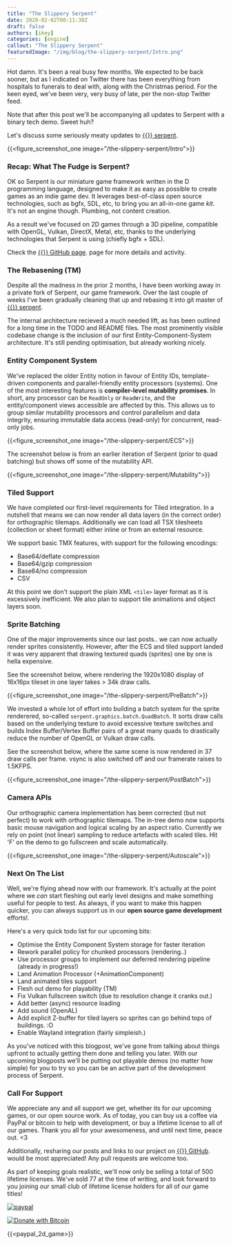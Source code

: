```yaml
---
title: "The Slippery Serpent"
date: 2020-02-02T00:11:30Z
draft: false
authors: [ikey]
categories: [engine]
callout: "The Slippery Serpent"
featuredImage: "/img/blog/the-slippery-serpent/Intro.png"
---
```


Hot damn. It's been a real busy few months. We expected to be back sooner, but
as I indicated on Twitter there has been everything from hospitals to funerals
to deal with, along with the Christmas period. For the keen eyed, we've been
very, very busy of late, per the non-stop Twitter feed.

Note that after this post we'll be accompanying all updates to Serpent with
a binary tech demo. Sweet huh?

Let's discuss some seriously meaty updates to [{{<fontawesome fab fa-github>}} serpent](https://github.com/lispysnake/serpent).

{{<figure_screenshot_one image="/the-slippery-serpent/Intro">}}

### Recap: What The Fudge is Serpent?

OK so Serpent is our miniature game framework written in the D programming language,
designed to make it as easy as possible to create games as an indie game dev. It
leverages best-of-class open source technologies, such as bgfx, SDL, etc, to bring
you an all-in-one game *kit*. It's not an engine though. Plumbing, not content
creation.

As a result we've focused on 2D games through a 3D pipeline, compatible with
OpenGL, Vulkan, DirectX, Metal, etc, thanks to the underlying technologies that
Serpent is using (chiefly bgfx + SDL).

Check the [{{<fontawesome fab fa-github>}} GitHub page](https://github.com/lispysnake/serpent). page for more details and activity.

### The Rebasening (TM)

Despite all the madness in the prior 2 months, I have been working away in a private
fork of Serpent, our game framework. Over the last couple of weeks I've been gradually
cleaning that up and rebasing it into git master of [{{<fontawesome fab fa-github>}} serpent](https://github.com/lispysnake/serpent).

The internal architecture recieved a much needed lift, as has been outlined for a
long time in the TODO and README files. The most prominently visible codebase change
is the inclusion of our first Entity-Component-System architecture. It's still
pending optimisation, but already working nicely.

### Entity Component System

We've replaced the older Entity notion in favour of Entity IDs, template-driven
components and parallel-friendly entity processors (systems). One of the most
interesting features is **compiler-level mutability promises**. In short, any
processor can be `ReadOnly` or `ReadWrite`, and the entity/component views
accessible are affected by this. This allows us to group similar mutability
processors and control parallelism and data integrity, ensuring immutable
data access (read-only) for concurrent, read-only jobs.

{{<figure_screenshot_one image="/the-slippery-serpent/ECS">}}

The screenshot below is from an earlier iteration of Serpent (prior to quad batching)
but shows off some of the mutability API.

{{<figure_screenshot_one image="/the-slippery-serpent/Mutability">}}

### Tiled Support

We have completed our first-level requirements for Tiled integration. In a nutshell
that means we can now render all data layers (in the correct order) for orthographic
tilemaps. Additionally we can load all TSX tilesheets (collection or sheet format)
either inline or from an external resource.

We support basic TMX features, with support for the following encodings:

 - Base64/deflate compression
 - Base64/gzip compression
 - Base64/no compression
 - CSV

At this point we don't support the plain XML `<tile>` layer format as it is
excessively inefficient. We also plan to support tile animations and object
layers soon.

### Sprite Batching

One of the major improvements since our last posts.. we can now actually render
sprites consistently. However, after the ECS and tiled support landed it was
very apparent that drawing textured quads (sprites) one by one is hella expensive.

See the screenshot below, where rendering the 1920x1080 display of 16x16px tileset
in one layer takes > 34k draw calls.

{{<figure_screenshot_one image="/the-slippery-serpent/PreBatch">}}

We invested a whole lot of effort into building a batch system for the sprite
renderered, so-called `serpent.graphics.batch.QuadBatch`. It sorts draw calls
based on the underlying texture to avoid excessive texture switches and builds
Index Buffer/Vertex Buffer pairs of a great many quads to drastically reduce
the number of OpenGL or Vulkan draw calls.

See the screenshot below, where the same scene is now rendered in 37 draw calls
per frame. vsync is also switched off and our framerate raises to 1.5KFPS.

{{<figure_screenshot_one image="/the-slippery-serpent/PostBatch">}}


### Camera APIs

Our orthographic camera implementation has been corrected (but not perfect) to
work with orthographic tilemaps. The in-tree demo now supports basic mouse
navigation and logical scaling by an aspect ratio. Currently we rely on
point (not linear) sampling to reduce artefacts with scaled tiles. Hit 'F'
on the demo to go fullscreen and scale automatically.


{{<figure_screenshot_one image="/the-slippery-serpent/Autoscale">}}

### Next On The List

Well, we're flying ahead now with our framework. It's actually at the point
where we *can* start fleshing out early level designs and make something useful
for people to test. As always, if you want to make this happen quicker, you
can always support us in our **open source game development** efforts!.

Here's a very quick todo list for our upcoming bits:

 - Optimise the Entity Component System storage for faster iteration
 - Rework parallel policy for chunked processors (rendering..)
 - Use processor groups to implement our deferred rendering pipeline (already in progress!)
 - Land Animation Processor (+AnimationComponent)
 - Land animated tiles support
 - Flesh out demo for playability (TM)
 - Fix Vulkan fullscreen switch (due to resolution change it cranks out.)
 - Add better (async) resource loading
 - Add sound (OpenAL)
 - Add explicit Z-buffer for tiled layers so sprites can go behind tops of buildings. :O
 - Enable Wayland integration (fairly simpleish.)

As you've noticed with this blogpost, we've gone from talking about things upfront to
actually getting them done and telling you later. With our upcoming blogposts we'll
be putting out playable demos (no matter how simple) for you to try so you can be
an active part of the development process of Serpent.

### Call For Support

We appreciate any and all support we get, whether its for our upcoming games, or our
open source work. As of today, you can buy us a coffee via PayPal or bitcoin to help
with development, or buy a lifetime license to all of our games. Thank you all for
your awesomeness, and until next time, peace out. <3

Additionally, resharing our posts and links to our project on [{{<fontawesome fab fa-github>}} GitHub](https://github.com/lispysnake/serpent). would
be most appreciated! Any pull requests are welcome too.

As part of keeping goals realistic, we'll now only be selling a total of 500
lifetime licenses. We've sold 77 at the time of writing, and look forward to
you joining our small club of lifetime license holders for all of our game
titles!

[![paypal](https://www.paypalobjects.com/en_US/i/btn/btn_donateCC_LG.gif)](https://www.paypal.com/cgi-bin/webscr?cmd=_s-xclick&hosted_button_id=VYHL9CEFSNCVA)

[![Donate with Bitcoin](https://en.cryptobadges.io/badge/small/168AkAQszA7mZSv2epzYoPq4qnefiyhAKG)](https://en.cryptobadges.io/donate/168AkAQszA7mZSv2epzYoPq4qnefiyhAKG)

{{<paypal_2d_game>}}
